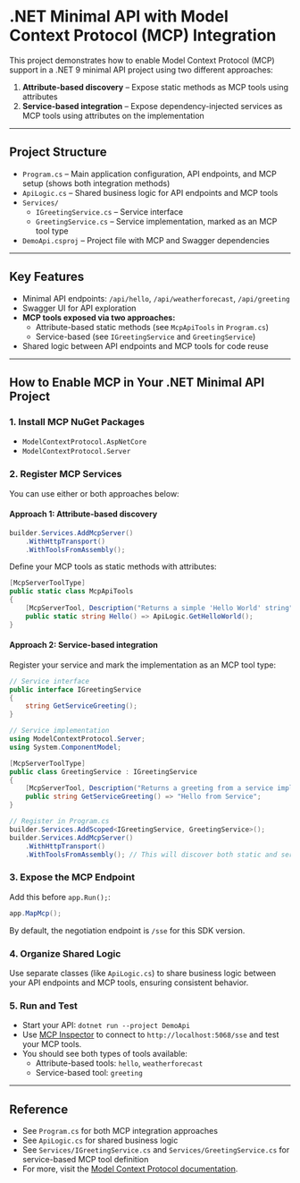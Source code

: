 # .NET Minimal API with Model Context Protocol (MCP) Integration

This project demonstrates how to enable Model Context Protocol (MCP) support in a .NET 9 minimal API project using two different approaches:

1. **Attribute-based discovery** – Expose static methods as MCP tools using attributes
2. **Service-based integration** – Expose dependency-injected services as MCP tools using attributes on the implementation

---

## Project Structure
- `Program.cs` – Main application configuration, API endpoints, and MCP setup (shows both integration methods)
- `ApiLogic.cs` – Shared business logic for API endpoints and MCP tools
- `Services/`
  - `IGreetingService.cs` – Service interface
  - `GreetingService.cs` – Service implementation, marked as an MCP tool type
- `DemoApi.csproj` – Project file with MCP and Swagger dependencies

---

## Key Features
- Minimal API endpoints: `/api/hello`, `/api/weatherforecast`, `/api/greeting`
- Swagger UI for API exploration
- **MCP tools exposed via two approaches:**
  - Attribute-based static methods (see `McpApiTools` in `Program.cs`)
  - Service-based (see `IGreetingService` and `GreetingService`)
- Shared logic between API endpoints and MCP tools for code reuse

---

## How to Enable MCP in Your .NET Minimal API Project

### 1. Install MCP NuGet Packages
- `ModelContextProtocol.AspNetCore`
- `ModelContextProtocol.Server`

### 2. Register MCP Services
You can use either or both approaches below:

#### Approach 1: Attribute-based discovery
```csharp
builder.Services.AddMcpServer()
    .WithHttpTransport()
    .WithToolsFromAssembly();
```
Define your MCP tools as static methods with attributes:
```csharp
[McpServerToolType]
public static class McpApiTools
{
    [McpServerTool, Description("Returns a simple 'Hello World' string")]
    public static string Hello() => ApiLogic.GetHelloWorld();
}
```

#### Approach 2: Service-based integration
Register your service and mark the implementation as an MCP tool type:
```csharp
// Service interface
public interface IGreetingService
{
    string GetServiceGreeting();
}

// Service implementation
using ModelContextProtocol.Server;
using System.ComponentModel;

[McpServerToolType]
public class GreetingService : IGreetingService
{
    [McpServerTool, Description("Returns a greeting from a service implementation")]
    public string GetServiceGreeting() => "Hello from Service";
}

// Register in Program.cs
builder.Services.AddScoped<IGreetingService, GreetingService>();
builder.Services.AddMcpServer()
    .WithHttpTransport()
    .WithToolsFromAssembly(); // This will discover both static and service-based tools
```

### 3. Expose the MCP Endpoint
Add this before `app.Run();`:
```csharp
app.MapMcp();
```
By default, the negotiation endpoint is `/sse` for this SDK version.

### 4. Organize Shared Logic
Use separate classes (like `ApiLogic.cs`) to share business logic between your API endpoints and MCP tools, ensuring consistent behavior.

### 5. Run and Test
- Start your API: `dotnet run --project DemoApi`
- Use [MCP Inspector](https://www.npmjs.com/package/@modelcontextprotocol/inspector) to connect to `http://localhost:5068/sse` and test your MCP tools.
- You should see both types of tools available:
  - Attribute-based tools: `hello`, `weatherforecast`
  - Service-based tool: `greeting`

---

## Reference
- See `Program.cs` for both MCP integration approaches
- See `ApiLogic.cs` for shared business logic
- See `Services/IGreetingService.cs` and `Services/GreetingService.cs` for service-based MCP tool definition
- For more, visit the [Model Context Protocol documentation](https://modelcontextprotocol.io/).
